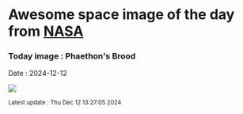
# Awesome space image of the day from [NASA](https://api.nasa.gov/)

### Today image : Phaethon's Brood
Date : 2024-12-12

![](https://apod.nasa.gov/apod/image/2412/MSato_Phaethon-and-Geminids-v2.jpg)

<small>Latest update : Thu Dec 12 13:27:05 2024</small>
        